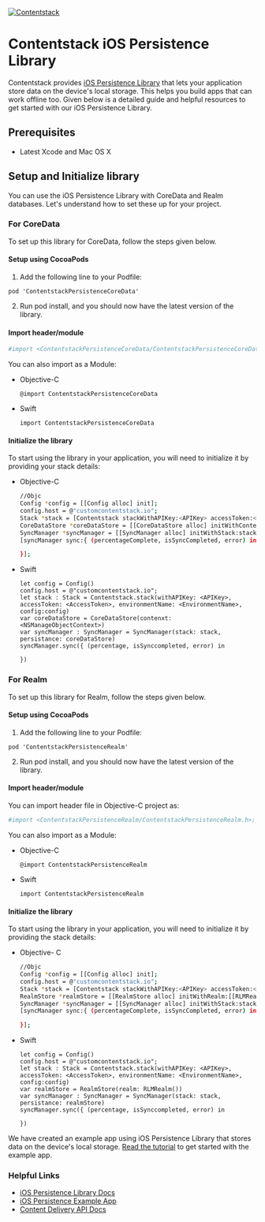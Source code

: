 [![Contentstack](https://www.contentstack.com/docs/static/images/contentstack.png)](https://www.contentstack.com/)

# Contentstack iOS Persistence Library

Contentstack provides [iOS Persistence Library](https://www.contentstack.com/docs/guide/synchronization/using-realm-persistence-library-with-ios-sync-sdk) that lets your application store data on the device's local storage. This helps you build apps that can work offline too. Given below is a detailed guide and helpful resources to get started with our iOS Persistence Library.

## Prerequisites

- Latest Xcode and Mac OS X

## Setup and Initialize library

You can use the iOS Persistence Library with CoreData and Realm databases.  Let's understand how to set these up for your project.

### For CoreData
To set up this library for CoreData, follow the steps given below.

#### Setup using CocoaPods
1. Add the following line to your Podfile:
```
pod 'ContentstackPersistenceCoreData'
```
2. Run pod install, and you should now have the latest version of the library.

#### Import header/module

```sh
#import <ContentstackPersistenceCoreData/ContentstackPersistenceCoreData.h>;
```
You can also import as a Module:

- Objective-C
    ```
    @import ContentstackPersistenceCoreData
    ```
- Swift
    ```
    import ContentstackPersistenceCoreData
    ```

#### Initialize the library

To start using the library in your application, you will need to initialize it by providing your stack details:
- Objective-C
    ```sh
    //Objc
    Config *config = [[Config alloc] init];
    config.host = @"customcontentstack.io";
    Stack *stack = [Contentstack stackWithAPIKey:<APIKey> accessToken:<AccessToken> environmentName:<EnvironmentName> config:config];
    CoreDataStore *coreDataStore = [[CoreDataStore alloc] initWithContenxt: <NSManageObjectContext>];
    SyncManager *syncManager = [[SyncManager alloc] initWithStack:stack persistance:coreDataStore]
    [syncManager sync:{ (percentageComplete, isSyncCompleted, error) in

    }];

- Swift
  ```
  let config = Config()
  config.host = @"customcontentstack.io";
  let stack : Stack = Contentstack.stack(withAPIKey: <APIKey>, accessToken: <AccessToken>, environmentName: <EnvironmentName>, config:config)
  var coreDataStore = CoreDataStore(contenxt: <NSManageObjectContext>)
  var syncManager : SyncManager = SyncManager(stack: stack, persistance: coreDataStore)
  syncManager.sync({ (percentage, isSynccompleted, error) in

  })
  ```

### For Realm
To set up this library for Realm, follow the steps given below.

#### Setup using CocoaPods

1. Add the following line to your Podfile:
```
pod 'ContentstackPersistenceRealm'
```
2. Run pod install, and you should now have the latest version of the library.

#### Import header/module
You can import header file in Objective-C project as:
```sh
#import <ContentstackPersistenceRealm/ContentstackPersistenceRealm.h>;
```
You can also import as a Module:
- Objective-C
  ```
  @import ContentstackPersistenceRealm
  ```
- Swift
  ```
  import ContentstackPersistenceRealm
  ```

#### Initialize the library

To start using the library in your application, you will need to initialize it by providing the stack details:
- Objective- C
  ```sh
  //Objc
  Config *config = [[Config alloc] init];
  config.host = @"customcontentstack.io";
  Stack *stack = [Contentstack stackWithAPIKey:<APIKey> accessToken:<AccessToken> environmentName:<EnvironmentName> config:config];
  RealmStore *realmStore = [[RealmStore alloc] initWithRealm:[[RLMRealm alloc] init]];
  SyncManager *syncManager = [[SyncManager alloc] initWithStack:stack persistance:realmStore]
  [syncManager sync:{ (percentageComplete, isSyncCompleted, error) in

  }];
  ```
- Swift
  ```
  let config = Config()
  config.host = @"customcontentstack.io";
  let stack : Stack = Contentstack.stack(withAPIKey: <APIKey>, accessToken: <AccessToken>, environmentName: <EnvironmentName>, config:config)
  var realmStore = RealmStore(realm: RLMRealm())
  var syncManager : SyncManager = SyncManager(stack: stack, persistance: realmStore)
  syncManager.sync({ (percentage, isSynccompleted, error) in

  })
  ```
We have created an example app using iOS Persistence Library that stores data on the device's local storage. [Read the tutorial](https://github.com/contentstack/contentstack-ios-persistence-example) to get started with the example app.

### Helpful Links

- [iOS Persistence Library Docs](https://www.contentstack.com/docs/guide/synchronization/using-realm-persistence-library-with-ios-sync-sdk)
- [iOS Persistence Example App](https://github.com/contentstack/contentstack-ios-persistence-example)
- [Content Delivery API Docs](https://contentstack.com/docs/apis/content-delivery-api/)

